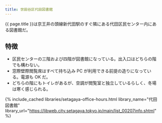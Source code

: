 ```yaml
---
title: 世田谷区代田図書館
---
```


{{ page.title }}は京王井の頭線新代田駅のすぐ隣にある代田区民センター内にある図書館だ。

## 特徴

* 区民センターの三階および四階が図書館になっている。出入口はどちらの階でも構わない。
* 窓際壁際閲覧席はすべて持ち込み PC が利用できる前提の造りになっている。電源も OK だ。
* どちらの階にもトイレがあるが、空調が閲覧室と独立しているらしく、冬場は寒く感じられる。

{% include_cached libraries/setagaya-office-hours.html
    library_name="代田図書館"
    library_url="https://libweb.city.setagaya.tokyo.jp/main/list_00207info.shtml" %}
